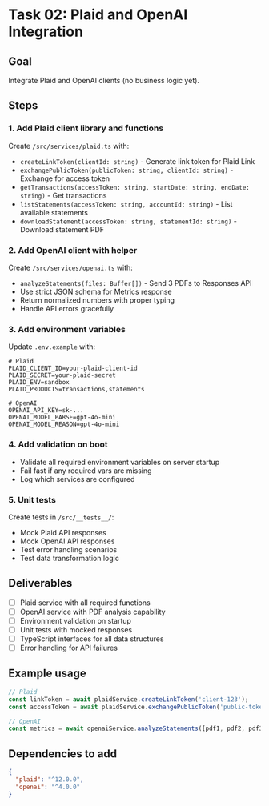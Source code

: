 # Task 02: Plaid and OpenAI Integration

## Goal
Integrate Plaid and OpenAI clients (no business logic yet).

## Steps

### 1. Add Plaid client library and functions
Create `/src/services/plaid.ts` with:
- `createLinkToken(clientId: string)` - Generate link token for Plaid Link
- `exchangePublicToken(publicToken: string, clientId: string)` - Exchange for access token
- `getTransactions(accessToken: string, startDate: string, endDate: string)` - Get transactions
- `listStatements(accessToken: string, accountId: string)` - List available statements
- `downloadStatement(accessToken: string, statementId: string)` - Download statement PDF

### 2. Add OpenAI client with helper
Create `/src/services/openai.ts` with:
- `analyzeStatements(files: Buffer[])` - Send 3 PDFs to Responses API
- Use strict JSON schema for Metrics response
- Return normalized numbers with proper typing
- Handle API errors gracefully

### 3. Add environment variables
Update `.env.example` with:
```env
# Plaid
PLAID_CLIENT_ID=your-plaid-client-id
PLAID_SECRET=your-plaid-secret
PLAID_ENV=sandbox
PLAID_PRODUCTS=transactions,statements

# OpenAI
OPENAI_API_KEY=sk-...
OPENAI_MODEL_PARSE=gpt-4o-mini
OPENAI_MODEL_REASON=gpt-4o-mini
```

### 4. Add validation on boot
- Validate all required environment variables on server startup
- Fail fast if any required vars are missing
- Log which services are configured

### 5. Unit tests
Create tests in `/src/__tests__/`:
- Mock Plaid API responses
- Mock OpenAI API responses
- Test error handling scenarios
- Test data transformation logic

## Deliverables
- [ ] Plaid service with all required functions
- [ ] OpenAI service with PDF analysis capability
- [ ] Environment validation on startup
- [ ] Unit tests with mocked responses
- [ ] TypeScript interfaces for all data structures
- [ ] Error handling for API failures

## Example usage
```typescript
// Plaid
const linkToken = await plaidService.createLinkToken('client-123');
const accessToken = await plaidService.exchangePublicToken('public-token', 'client-123');

// OpenAI
const metrics = await openaiService.analyzeStatements([pdf1, pdf2, pdf3]);
```

## Dependencies to add
```json
{
  "plaid": "^12.0.0",
  "openai": "^4.0.0"
}
```